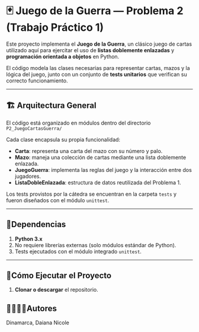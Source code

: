 # 🃏 Juego de la Guerra — Problema 2 (Trabajo Práctico 1)

Este proyecto implementa el **Juego de la Guerra**, un clásico juego de cartas utilizado aquí para ejercitar el uso de **listas doblemente enlazadas** y **programación orientada a objetos** en Python.

El código modela las clases necesarias para representar cartas, mazos y la lógica del juego, junto con un conjunto de **tests unitarios** que verifican su correcto funcionamiento.

---

## 🏗 Arquitectura General

El código está organizado en módulos dentro del directorio `P2_JuegoCartasGuerra/`

Cada clase encapsula su propia funcionalidad:
- **Carta**: representa una carta del mazo con su número y palo.
- **Mazo**: maneja una colección de cartas mediante una lista doblemente enlazada.
- **JuegoGuerra**: implementa las reglas del juego y la interacción entre dos jugadores.
- **ListaDobleEnlazada**: estructura de datos reutilizada del Problema 1.

Los tests provistos por la cátedra se encuentran en la carpeta `tests` y fueron diseñados con el módulo `unittest`.

---

## 📑Dependencias

1. **Python 3.x**
2. No requiere librerías externas (solo módulos estándar de Python).
3. Tests ejecutados con el módulo integrado `unittest`.

---

## 🚀Cómo Ejecutar el Proyecto

1. **Clonar o descargar** el repositorio.

## 🙎‍♀️🙎‍♂️Autores

Dinamarca, Daiana Nicole

